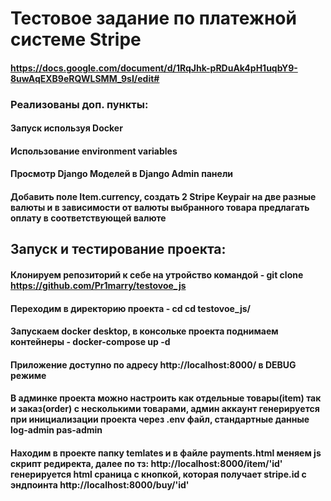 # Тестовое задание по платежной системе Stripe
#### https://docs.google.com/document/d/1RqJhk-pRDuAk4pH1uqbY9-8uwAqEXB9eRQWLSMM_9sI/edit#

### Реализованы доп. пункты: 
#### Запуск используя Docker
#### Использование environment variables
#### Просмотр Django Моделей в Django Admin панели
#### Добавить поле Item.currency, создать 2 Stripe Keypair на две разные валюты и в зависимости от валюты выбранного товара предлагать оплату в соответствующей валюте


## Запуск и тестирование проекта:
#### Клонируем репозиторий к себе на утройство командой - git clone https://github.com/Pr1marry/testovoe_js
#### Переходим в директорию проекта - cd cd testovoe_js/
#### Запускаем docker desktop, в консольке проекта поднимаем контейнеры - docker-compose up -d
#### Приложение доступно по адресу http://localhost:8000/ в DEBUG режиме 
#### В админке проекта можно настроить как отдельные товары(item) так и заказ(order) с несколькими товарами, админ аккаунт генерируется при инициализации проекта через .env файл, стандартные данные log-admin pas-admin
#### Находим в проекте папку temlates и в файле payments.html меняем js скрипт редиректа, далее по тз: http://localhost:8000/item/'id' генерируется html сраница с кнопкой, которая получает stripe.id с эндпоинта http://localhost:8000/buy/'id' 

